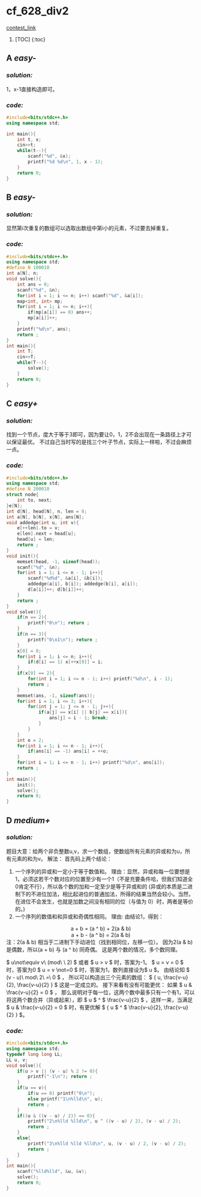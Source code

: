# cf_628_div2

[contest_link](http://codeforces.com/contest/1325)

1. [TOC]
{:toc}

## A *easy-*

### *solution:*

1，x-1直接构造即可。

### *code:*

```cpp
#include<bits/stdc++.h>
using namespace std;

int main(){
    int t, x;
    cin>>t;
    while(t--){
        scanf("%d", &x);
        printf("%d %d\n", 1, x - 1);
    }
    return 0;
}
```

## B *easy-*

### *solution:*

显然第i次重复的数组可以选取出数组中第i小的元素，不过要去掉重复。

### *code:*

```cpp
#include<bits/stdc++.h>
using namespace std;
#define N 100010
int a[N], n;
void solve(){
    int ans = 0;
    scanf("%d", &n);
    for(int i = 1; i <= n; i++) scanf("%d", &a[i]);
    map<int, int> mp;
    for(int i = 1; i <= n; i++){
        if(mp[a[i]] == 0) ans++;
        mp[a[i]]++;
    }
    printf("%d\n", ans);
    return ;
}
int main(){
    int T;
    cin>>T;
    while(T--){
        solve();
    }
    return 0;
}
```

## C *easy+*

### *solution:*

找到一个节点，度大于等于3即可，因为要让0，1，2不会出现在一条路径上才可以保证最优。
不过自己当时写的是找三个叶子节点，实际上一样啦，不过会麻烦一点。

### *code:*

```cpp
#include<bits/stdc++.h>
using namespace std;
#define N 200010
struct node{
    int to, next;
}e[N];
int d[N], head[N], n, len = 0;
int a[N], b[N], x[N], ans[N];
void addedge(int u, int v){
    e[++len].to = v;
    e[len].next = head[u];
    head[u] = len;
    return ;
}
void init(){
    memset(head, -1, sizeof(head));
    scanf("%d", &n);
    for(int i = 1; i <= n - 1; i++){
        scanf("%d%d", &a[i], &b[i]);
        addedge(a[i], b[i]); addedge(b[i], a[i]);
        d[a[i]]++; d[b[i]]++;
    }
    return ;
}
void solve(){
    if(n == 2){
        printf("0\n"); return ;
    }
    if(n == 3){
        printf("0\n1\n"); return ;
    }
    x[0] = 0;
    for(int i = 1; i <= n; i++){
        if(d[i] == 1) x[++x[0]] = i;
    }
    if(x[0] == 2){
        for(int i = 1; i <= n - 1; i++) printf("%d\n", i - 1);
        return ;
    }
    memset(ans, -1, sizeof(ans));
    for(int i = 1; i <= 3; i++){
        for(int j = 1; j <= n - 1; j++){
            if(a[j] == x[i] || b[j] == x[i]){
                ans[j] = i - 1; break;
            }
        }
    }
    int o = 2;
    for(int i = 1; i <= n - 1; i++){
        if(ans[i] == -1) ans[i] = ++o;
    }
    for(int i = 1; i <= n - 1; i++) printf("%d\n", ans[i]);
    return ;
}
int main(){
    init();
    solve();
    return 0;
}
```

## D *medium+*

### *solution:*

题目大意：给两个非负整数u,v，求一个数组，使数组所有元素的异或和为u，所有元素的和为v。
解法：
首先码上两个结论：
1. 一个序列的异或和一定小于等于数值和。
理由：显然，异或和每一位要想是1，必须这若干个数对应的位置至少有一个1（不是充要条件哈，但我们知道全0肯定不行），所以各个数的加和一定至少是等于异或和的
(异或的本质是二进制下的不进位加法，相比起进位的普通加法，所得的结果当然会较小。当然，在进位不会发生，也就是加数之间没有相同的位（与值为 0）时，两者是等价的。)
2. 一个序列的数值和和异或和奇偶性相同。
理由:
由结论1，得到：

<center> a + b = (a ^ b) + 2(a & b)   </center> 
<center> a + b - (a ^ b) = 2(a & b)   </center> 
注：2(a & b) 相当于二进制下手动进位（找到相同位，左移一位）。
因为2(a & b) 是偶数，所以(a + b) 与 (a ^ b) 同奇偶。
这是两个数的情况，多个数同理。

$ u\not\equiv v\  (mod\ \ 2) $ 或者 $ u > v $ 时，答案为-1。
$ u = v = 0 $ 时，答案为0
$ u = v \not=0 $ 时，答案为1，数列直接设为$ u $。
由结论知 $ (v - u)\ mod\ 2\ =\ 0 $ ， 所以可以构造出三个元素的数组：
$ \{ u, \frac{v-u}{2}, \frac{v-u}{2} \} $
这是一定成立的。
接下来看有没有可能更优：
如果 $ u \& \frac{v-u}{2} = 0 $ ， 那么说明对于每一位，这两个数中最多只有一个有1，可以将这两个数合并（异或起来），即 $ u $ ^ $ \frac{v-u}{2} $ ，这样一来，当满足 $ u \& \frac{v-u}{2} = 0 $ 时，有更优解 $ \{ u $ ^ $ \frac{v-u}{2}, \frac{v-u}{2} \} $。


### *code:*

```cpp
#include<bits/stdc++.h>
using namespace std;
typedef long long LL;
LL u, v;
void solve(){
    if(u > v || (v - u) % 2 != 0){
        printf("-1\n"); return ;
    }
    if(u == v){
        if(u == 0) printf("0\n");
        else printf("1\n%lld\n", u);
        return ;
    }
    if((u & ((v - u) / 2)) == 0){
        printf("2\n%lld %lld\n", u ^ ((v - u) / 2), (v - u) / 2);
        return ;
    }
    else{
        printf("3\n%lld %lld %lld\n", u, (v - u) / 2, (v - u) / 2);
        return ;
    }
}
int main(){    
    scanf("%lld%lld", &u, &v);
    solve();
    return 0;
}
```
